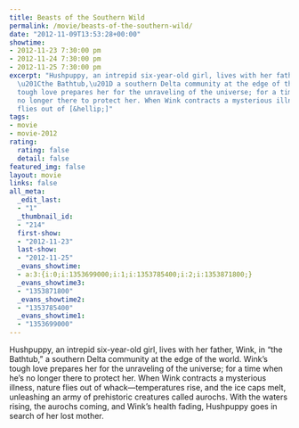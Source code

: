 ```yaml
---
title: Beasts of the Southern Wild
permalink: /movie/beasts-of-the-southern-wild/
date: "2012-11-09T13:53:28+00:00"
showtime:
- 2012-11-23 7:30:00 pm
- 2012-11-24 7:30:00 pm
- 2012-11-25 7:30:00 pm
excerpt: "Hushpuppy, an intrepid six-year-old girl, lives with her father, Wink, in
  \u201Cthe Bathtub,\u201D a southern Delta community at the edge of the world. Wink\u2019s
  tough love prepares her for the unraveling of the universe; for a time when he\u2019s
  no longer there to protect her. When Wink contracts a mysterious illness, nature
  flies out of [&hellip;]"
tags:
- movie
- movie-2012
rating:
  rating: false
  detail: false
featured_img: false
layout: movie
links: false
all_meta:
  _edit_last:
  - "1"
  _thumbnail_id:
  - "214"
  first-show:
  - "2012-11-23"
  last-show:
  - "2012-11-25"
  _evans_showtime:
  - a:3:{i:0;i:1353699000;i:1;i:1353785400;i:2;i:1353871800;}
  _evans_showtime3:
  - "1353871800"
  _evans_showtime2:
  - "1353785400"
  _evans_showtime1:
  - "1353699000"
---
```


Hushpuppy, an intrepid six-year-old girl, lives with her father, Wink, in “the Bathtub,” a southern Delta community at the edge of the world. Wink’s tough love prepares her for the unraveling of the universe; for a time when he’s no longer there to protect her. When Wink contracts a mysterious illness, nature flies out of whack—temperatures rise, and the ice caps melt, unleashing an army of prehistoric creatures called aurochs. With the waters rising, the aurochs coming, and Wink’s health fading, Hushpuppy goes in search of her lost mother.